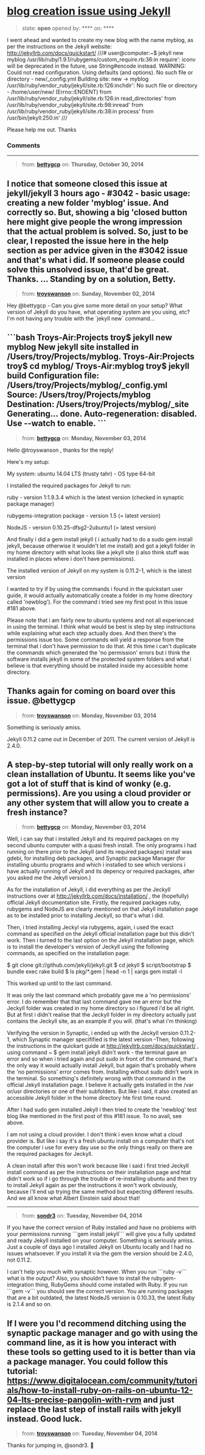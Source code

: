 # [blog creation issue using Jekyll](https://github.com/jekyll/jekyll-help/issues/181)

> state: **open** opened by: **** on: ****

 I went ahead and wanted to create my new blog with the name myblog, as per the instructions on the Jekyll website: http://jekyllrb.com/docs/quickstart/
///#
user@computer:~$ jekyll new myblog
/usr/lib/ruby/1.9.1/rubygems/custom_require.rb:36:in require&#x27;: iconv will be deprecated in the future, use String#encode instead. WARNING: Could not read configuration. Using defaults (and options). No such file or directory - new/_config.yml Building site: new -&gt; myblog /usr/lib/ruby/vendor_ruby/jekyll/site.rb:126:inchdir&#x27;: No such file or directory - /home/user/new/ (Errno::ENOENT)
from /usr/lib/ruby/vendor_ruby/jekyll/site.rb:126:in read_directories&#x27; from /usr/lib/ruby/vendor_ruby/jekyll/site.rb:98:inread&#x27;
from /usr/lib/ruby/vendor_ruby/jekyll/site.rb:38:in process&#x27; from /usr/bin/jekyll:250:in&#x27;
///

Please help me out.
Thanks

### Comments

---
> from: [**bettygcp**](https://github.com/jekyll/jekyll-help/issues/181#issuecomment-61152020) on: **Thursday, October 30, 2014**

I notice that someone closed this issue at jekyll/jekyll 3 hours ago - #3042 - basic usage: creating a new folder &#x27;myblog&#x27; issue. And correctly so.  But,  showing a big &#x27;closed button here might give people the wrong impression that the actual problem is solved. So, just to be clear, I reposted the issue here in the help section as per advice given in the #3042 issue and that&#x27;s what i did. If someone please could solve this unsolved issue, that&#x27;d be great. Thanks. ... Standing by on a solution, Betty.
---
> from: [**troyswanson**](https://github.com/jekyll/jekyll-help/issues/181#issuecomment-61438278) on: **Sunday, November 02, 2014**

Hey @bettygcp - Can you give some more detail on your setup? What version of Jekyll do you have, what operating system are you using, etc? I&#x27;m not having any trouble with the &#x60;jekyll new&#x60; command...

&#x60;&#x60;&#x60;bash
Troys-Air:Projects troy$ jekyll new myblog
New jekyll site installed in /Users/troy/Projects/myblog. 
Troys-Air:Projects troy$ cd myblog/
Troys-Air:myblog troy$ jekyll build
Configuration file: /Users/troy/Projects/myblog/_config.yml
            Source: /Users/troy/Projects/myblog
       Destination: /Users/troy/Projects/myblog/_site
      Generating... 
                    done.
 Auto-regeneration: disabled. Use --watch to enable.
&#x60;&#x60;&#x60;
---
> from: [**bettygcp**](https://github.com/jekyll/jekyll-help/issues/181#issuecomment-61454643) on: **Monday, November 03, 2014**

Hello @troyswanson , thanks for the reply!

Here&#x27;s my setup:

My system: ubuntu 14.04 LTS (trusty tahr) - OS type 64-bit

I installed the required packages for Jekyll to run:

ruby - version 1:1.9.3.4 which is the latest version (checked in synaptic package manager)

rubygems-integration package - version 1.5 (= latest version)

NodeJS - version 0.10.25-dfsg2-2ubuntu1 (= latest version)

And finally i did a gem install jekyll ( i actually had to do a sudo gem install jekyll, because otherwise it wouldn&#x27;t let me install) and got a jekyll folder in my home directory with what looks like a jekyll site 
(i also think stuff was installed in places where i don&#x27;t have permissions).

The installed version of Jekyll on my system is 0.11.2-1, which is the latest version

I wanted to try if by using the commands i found in the quickstart user guide, it would actually automatically create a folder in my home directory called &#x27;newblog&#x27;). For the command i tried see my first post in this issue #181 above.

Please note that i am fairly new to ubuntu systems and not all experienced in using the terminal.
I think what would be best is step by step instructions while explaining what each step actually does.
And then there&#x27;s the permissions issue too. Some commands will yield a response from the terminal that i don&#x27;t have permission to do that. At this time i can&#x27;t duplicate the commands which generated the &#x27;no permission&#x27; errors but i think the software installs jekyll in some of the protected system folders and what i believe is that everything should be installed inside my accessible home directory.

Thanks again for coming on board over this issue.
@bettygcp
---
> from: [**troyswanson**](https://github.com/jekyll/jekyll-help/issues/181#issuecomment-61538876) on: **Monday, November 03, 2014**

Something is seriously amiss.

Jekyll 0.11.2 came out in December of 2011. The current version of Jekyll is 2.4.0.

A step-by-step tutorial will only really work on a clean installation of Ubuntu. It seems like you&#x27;ve got a lot of stuff that is kind of wonky (e.g. permissions). Are you using a cloud provider or any other system that will allow you to create a fresh instance?
---
> from: [**bettygcp**](https://github.com/jekyll/jekyll-help/issues/181#issuecomment-61564169) on: **Monday, November 03, 2014**

Well, i can say that i installed Jekyll and its required packages on my second ubuntu computer with a quasi fresh install. The only programs i had running on there prior to the Jekyll (and its required packages) install was gdebi, for installing deb packages, and Synaptic package Manager (for installing ubuntu programs and which i installed to see which versions i have actually running of Jekyll and its depency or required packages, after you asked me the Jekyll version.)

As for the installation of Jekyll, i did everything as per the Jeckyll instructions over at 
http://jekyllrb.com/docs/installation/ , the (hopefully) official Jekyll documentation site.
Firstly, the required packages ruby, rubygems and NodeJS are clearly mentioned on that Jekyll installation page as to be installed prior to installing Jeckyll, so that&#x27;s what i did.

Then, i tried  installing Jeckyl via rubygems, again, i used the exact command as specified on the Jekyll official installation page but this didn&#x27;t work.
Then i turned to the last option on the Jekyll installation page, which is to install the developer&#x27;s version of Jeckyll using the following commands, as specified on the installation page:

$ git clone git://github.com/jekyll/jekyll.git
$ cd jekyll
$ script/bootstrap
$ bundle exec rake build
$ ls pkg/*.gem | head -n 1 | xargs gem install -l

This worked up until to the last command.

It was only the last command which probably gave me a &#x27;no permissions&#x27; error. I do remember that that last command gave me an error but the Jeckyll folder was created in my home directory so i figured i&#x27;d be all right. But at first i didn&#x27;t realise that the Jeckyll folder in my directory actually just contains the Jeckyll site, as an example if you will. (that&#x27;s what i&#x27;m thinking)

Verifying the version in Synaptic, i ended up with the Jeckyll version 0.11.2-1, which Synaptic manager specifified is the latest version -Then, following the instructions in the quickart guide
at http://jekyllrb.com/docs/quickstart/ , using command ~ $ gem install jekyll didn&#x27;t work - the terminal gave an error and so when i tried again and put sudo in front of the command, that&#x27;s the only way it would actually install Jekyll, but again that&#x27;s probably where the &#x27;no permissions&#x27; error comes from. Installing without sudo didn&#x27;t work in the terminal. So something&#x27;s definitely wrong with that command in the official Jekyll installation page. I believe it actually gets installed in the /var or/usr directories or one of their subfolders. But like i said, it also created an accessible Jekyll folder in the home directory hte first time round.

After i had sudo gem installed Jekyll i then tried to create the &#x27;newblog&#x27; test blog like mentioned in the first post of this #181 issue. To no avail, see above.

I am not using a cloud provider. I don&#x27;t think i even know what a cloud provider is. But like i say it&#x27;s a fresh ubuntu install on a computer that&#x27;s not the computer i use for every day use so the only things really on there are the required packages for Jeckyll. 

A clean install after this won&#x27;t work because  like i said i first tried Jeckyll install command as per the instructions on their installation page and htat didn&#x27;t work so if i go through the trouble of re-installing ubuntu and then try to install Jekyll again as per the instructions it won&#x27;t work obviously, because i&#x27;ll end up trying the same method but expecting different results. And we all know what Albert Einstein said about that!

---
> from: [**sondr3**](https://github.com/jekyll/jekyll-help/issues/181#issuecomment-61680637) on: **Tuesday, November 04, 2014**

If you have the correct version of Ruby installed and have no problems with your permissions running &#x60;&#x60;&#x60;gem install jekyll&#x60;&#x60;&#x60; will give you a fully updated and ready Jekyll installed on your computer. Something is seriously amiss. Just a couple of days ago I installed Jekyll on Ubuntu locally and I had no issues whatsoever. If you install it via the gem the version should be 2.4.0, not 0.11.2.

I can&#x27;t help you much with synaptic however. When you run &#x60;&#x60;&#x60;ruby -v&#x60;&#x60;&#x60; what is the output? Also, you shouldn&#x27;t have to install the rubygem-integration thing, RubyGems should come installed with Ruby. If you run &#x60;&#x60;&#x60;gem -v&#x60;&#x60;&#x60; you should see the correct version. You are running packages that are a bit outdated, the latest NodeJS version is 0.10.33, the latest Ruby is 2.1.4 and so on.

If I were you I&#x27;d recommend ditching using the synaptic package manager and go with using the command line, as it is how you interact with these tools so getting used to it is better than via a package manager. You could follow this tutorial: https://www.digitalocean.com/community/tutorials/how-to-install-ruby-on-rails-on-ubuntu-12-04-lts-precise-pangolin-with-rvm and just replace the last step of install rails with jekyll instead. Good luck.
---
> from: [**troyswanson**](https://github.com/jekyll/jekyll-help/issues/181#issuecomment-61681757) on: **Tuesday, November 04, 2014**

Thanks for jumping in, @sondr3. :clap: 
